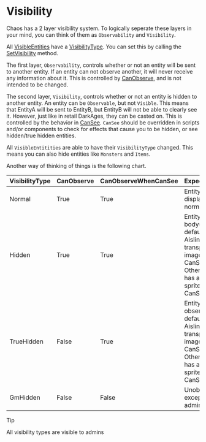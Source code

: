 # Visibility

Chaos has a 2 layer visibility system. To logically seperate these layers in your mind, you can think of them
as `Observability` and `Visibility`.

All [VisibleEntities](<xref:Chaos.Models.World.Abstractions.VisibleEntity>) have
a [VisibilityType](<xref:Chaos.Definitions.VisibilityType>). You can set this by calling
the [SetVisibility](<xref:Chaos.Models.World.Abstractions.VisibleEntity.SetVisibility*>) method.

The first layer, `Observability`, controls whether or not an entity will be sent to another entity. If an entity can not
observe another, it will never receive any information about it. This is controlled
by [CanObserve](<xref:Chaos.Models.World.Abstractions.VisibleEntity.CanObserve*>), and is not intended to be changed.

The second layer, `Visibility`, controls whether or not an entity is hidden to another entity. An entity can
be `Observable`, but not `Visible`. This means that EntityA will be sent to EntityB, but EntityB will not be able to
clearly see it. However, just like in retail DarkAges, they can be casted on. This is controlled by the behavior
in [CanSee](<xref:Chaos.Scripting.Abstractions.ICreatureScript.CanSee*>). `CanSee` should be overridden in scripts
and/or components to check for effects that cause you to be hidden, or see hidden/true hidden entities.

All `VisibleEntitities` are able to have their `VisibilityType` changed. This means you can also hide entities
like `Monsters` and `Items`.

Another way of thinking of things is the following chart.

| VisibilityType | CanObserve | CanObserveWhenCanSee | ExpectedEffect                                                                                                                          |
|----------------|------------|----------------------|-----------------------------------------------------------------------------------------------------------------------------------------|
| Normal         | True       | True                 | Entity is displayed normally                                                                                                            |
| Hidden         | True       | True                 | Entity has no bodysprite by default<br/>Aisling has transparent image when CanSee<br/>Other entities has alternative sprite when CanSee |
| TrueHidden     | False      | True                 | Entity is not observed by default<br/>Aisling has transparent image when CanSee<br/>Other entities has alternative sprite when CanSee   |
| GmHidden       | False      | False                | Unobservable, except by admins                                                                                                          |

> [!TIP]
> All visibility types are visible to admins